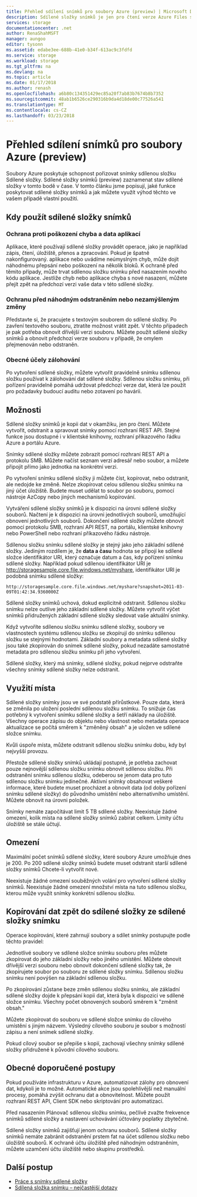 ```yaml
---
title: Přehled sdílení snímků pro soubory Azure (preview) | Microsoft Docs
description: Sdílené složky snímků je jen pro čtení verze Azure Files sdílené složky, která je provedená v bodě v čase, jako způsob, jak zálohovat sdílenou složku.
services: storage
documentationcenter: .net
author: RenaShahMSFT
manager: aungoo
editor: tysonn
ms.assetid: edabe3ee-688b-41e0-b34f-613ac9c3fdfd
ms.service: storage
ms.workload: storage
ms.tgt_pltfrm: na
ms.devlang: na
ms.topic: article
ms.date: 01/17/2018
ms.author: renash
ms.openlocfilehash: a6b80c134351429ec85a20f7ab83b7674b8b7352
ms.sourcegitcommit: 48ab1b6526ce290316b9da4d18de00c77526a541
ms.translationtype: MT
ms.contentlocale: cs-CZ
ms.lasthandoff: 03/23/2018
---
```

# <a name="overview-of-share-snapshots-for-azure-files-preview"></a>Přehled sdílení snímků pro soubory Azure (preview)
Soubory Azure poskytuje schopnost pořizovat snímky sdílenou složku Sdílené složky. Sdílené složky snímků (preview) zaznamenat stav sdílené složky v tomto bodě v čase. V tomto článku jsme popisují, jaké funkce poskytovat sdílené složky snímků a jak můžete využít výhod těchto ve vašem případě vlastní použití.


## <a name="when-to-use-share-snapshots"></a>Kdy použít sdílené složky snímků

### <a name="protection-against-application-error-and-data-corruption"></a>Ochrana proti poškození chyba a data aplikací

Aplikace, které používají sdílené složky provádět operace, jako je například zápis, čtení, úložiště, přenos a zpracování. Pokud je špatně nakonfigurovaný. aplikace nebo uvádíme neúmyslným chyb, může dojít náhodnému přepsání nebo poškození na několik bloků. K ochraně před těmito případy, může trvat sdílenou složku snímku před nasazením nového kódu aplikace. Jestliže chyb nebo aplikace chyba s nové nasazení, můžete přejít zpět na předchozí verzi vaše data v této sdílené složky. 

### <a name="protection-against-accidental-deletions-or-unintended-changes"></a>Ochranu před náhodným odstraněním nebo nezamýšleným změny

Představte si, že pracujete s textovým souborem do sdílené složky. Po zavření textového souboru, ztratíte možnost vrátit zpět. V těchto případech je pak potřeba obnovit dřívější verzi souboru. Můžete použít sdílené složky snímků a obnovit předchozí verze souboru v případě, že omylem přejmenován nebo odstraněn.

### <a name="general-backup-purposes"></a>Obecné účely zálohování

Po vytvoření sdílené složky, můžete vytvořit pravidelně snímku sdílenou složku používat k zálohování dat sdílené složky. Sdílenou složku snímku, při pořízení pravidelně pomáhá udržovat předchozí verze dat, která lze použít pro požadavky budoucí auditu nebo zotavení po havárii.

## <a name="capabilities"></a>Možnosti

Sdílené složky snímků je kopii dat v okamžiku, jen pro čtení. Můžete vytvořit, odstranit a spravovat snímky pomocí rozhraní REST API. Stejné funkce jsou dostupné i v klientské knihovny, rozhraní příkazového řádku Azure a portálu Azure. 

Snímky sdílené složky můžete zobrazit pomocí rozhraní REST API a protokolu SMB. Můžete načíst seznam verzí adresář nebo soubor, a můžete připojit přímo jako jednotka na konkrétní verzi. 

Po vytvoření snímku sdílené složky ji můžete číst, kopírovat, nebo odstranit, ale nedojde ke změně. Nelze zkopírovat celou sdílenou složku snímku na jiný účet úložiště. Budete muset udělat to soubor po souboru, pomocí nástroje AzCopy nebo jiných mechanismů kopírování.

Vytváření sdílené složky snímků je k dispozici na úrovni sdílené složky souborů. Načtení je k dispozici na úrovni jednotlivých souborů, umožňující obnovení jednotlivých souborů. Dokončení sdílené složky můžete obnovit pomocí protokolu SMB, rozhraní API REST, na portálu, klientské knihovny nebo PowerShell nebo rozhraní příkazového řádku nástroje.

Sdílenou složku snímku sdílené složky je stejný jako jeho základní sdílené složky. Jediným rozdílem je, že **data a času** hodnota se připojí ke sdílené složce identifikátor URI, který označuje datum a čas, kdy pořízení snímku sdílené složky. Například pokud sdílenou identifikátor URI je http://storagesample.core.file.windows.net/myshare, identifikátor URI je podobná snímku sdílené složky:
```
http://storagesample.core.file.windows.net/myshare?snapshot=2011-03-09T01:42:34.9360000Z
```

Sdílené složky snímků uchová, dokud explicitně odstranit. Sdílenou složku snímku nelze outlive jeho základní sdílené složky. Můžete vytvořit výčet snímků přidružených základní sdílené složky sledovat vaše aktuální snímky. 

Když vytvoříte sdílenou složku snímku sdílené složky, soubory ve vlastnostech systému sdílenou složku se zkopírují do snímku sdílenou složku se stejnými hodnotami. Základní soubory a metadata sdílené složky jsou také zkopírován do snímek sdílené složky, pokud nezadáte samostatné metadata pro sdílenou složku snímku při jeho vytvoření.

Sdílené složky, který má snímky, sdílené složky, pokud nejprve odstraňte všechny snímky sdílené složky nelze odstranit.


## <a name="space-usage"></a>Využití místa 

Sdílené složky snímky jsou ve své podstatě přírůstkové. Pouze data, která se změnila po uložení poslední sdílenou složku snímku. To snižuje čas potřebný k vytvoření snímku sdílené složky a šetří náklady na úložiště. Všechny operace zápisu do objektu nebo vlastnost nebo metadata operace aktualizace se počítá směrem k "změněný obsah" a je uložen ve sdílené složce snímku. 

Kvůli úspoře místa, můžete odstranit sdílenou složku snímku dobu, kdy byl nejvyšší provozu.

Přestože sdílené složky snímků ukládají postupně, je potřeba zachovat pouze nejnovější sdílenou složku snímku obnovit sdílenou složku. Při odstranění snímku sdílenou složku, odeberou se jenom data pro tuto sdílenou složku snímku jedinečné. Aktivní snímky obsahovat veškeré informace, které budete muset procházet a obnovit data (od doby pořízení snímku sdílené složky) do původního umístění nebo alternativního umístění. Můžete obnovit na úrovni položek.

Snímky nemáte započítávat limit 5 TB sdílené složky. Neexistuje žádné omezení, kolik místa na sdílené složky snímků zabírat celkem. Limity účtu úložiště se stále účtují.

## <a name="limits"></a>Omezení

Maximální počet snímků sdílené složky, které soubory Azure umožňuje dnes je 200. Po 200 sdílené složky snímků budete muset odstranit starší sdílené složky snímků Chcete-li vytvořit nové. 

Neexistuje žádné omezení souběžných volání pro vytvoření sdílené složky snímků. Neexistuje žádné omezení množství místa na tuto sdílenou složku, kterou může využít snímky konkrétní sdílenou složku. 

## <a name="copying-data-back-to-a-share-from-share-snapshot"></a>Kopírování dat zpět do sdílené složky ze sdílené složky snímku

Operace kopírování, které zahrnují soubory a sdílet snímky postupujte podle těchto pravidel:

Jednotlivé soubory ve sdílené složce snímku souboru přes můžete zkopírovat do jeho základní složky nebo jiného umístění. Můžete obnovit dřívější verzi souboru nebo obnovit dokončení sdílené složky tak, že zkopírujete soubor po souboru ze sdílené složky snímku. Sdílenou složku snímku není povýšen na základní sdílenou složku. 

Po zkopírování zůstane beze změn sdílenou složku snímku, ale základní sdílené složky dojde k přepsání kopii dat, která byla k dispozici ve sdílené složce snímku. Všechny počet obnovených souborů směrem k "změnit obsah."

Můžete zkopírovat do souboru ve sdílené složce snímku do cílového umístění s jiným názvem. Výsledný cílového souboru je soubor s možností zápisu a není snímek sdílené složky.

Pokud cílový soubor se přepíše s kopií, zachovají všechny snímky sdílené složky přidružené k původní cílového souboru.

## <a name="general-best-practices"></a>Obecné doporučené postupy 

Pokud používáte infrastrukturu v Azure, automatizovat zálohy pro obnovení dat, kdykoli je to možné. Automatické akce jsou spolehlivější než manuální procesy, pomáhá zvýšit ochranu dat a obnovitelnost. Můžete použít rozhraní REST API, Client SDK nebo skriptování pro automatizaci.

Před nasazením Plánovač sdílenou složku snímku, pečlivě zvažte frekvence snímků sdílené složky a nastavení uchovávání účtovány poplatky zbytečné.

Sdílené složky snímků zajišťují jenom ochranu souborů. Sdílené složky snímků nemáte zabránit odstranění prstem fat na účet sdílenou složku nebo úložiště souborů. K ochraně účtu úložiště před náhodným odstraněním, můžete uzamčení účtu úložiště nebo skupinu prostředků.

## <a name="next-steps"></a>Další postup
* [Práce s snímky sdílené složky](storage-how-to-use-files-snapshots.md)
* [Sdílená složka snímku – nejčastější dotazy](storage-files-faq.md#share-snapshots)


